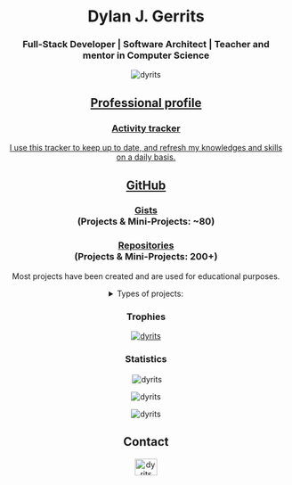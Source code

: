 <h1 align="center">Dylan J. Gerrits</h1>
<h3 align="center">Full-Stack Developer | Software Architect | Teacher and mentor in Computer Science </h3>

<p align="center"> <img src="https://komarev.com/ghpvc/?username=dyrits&label=Profile%20views&color=0e75b6&style=flat" alt="dyrits" /></p>

<h2 align="center"><a href="https://dyrits.notion.site/professional-profile">Professional profile</h2>
  
<h3 align="center"><a href="https://dyrits.notion.site/activity-tracker">Activity tracker</h3>
<p  align="center">I use this tracker to keep up to date, and refresh my knowledges and skills on a daily basis.<p>

<h2 align="center">GitHub</h2>
<h3 align="center"><a href="https://gist.github.com/Dyrits">Gists</a><br>(Projects & Mini-Projects: ~80)</h3>
<h3 align="center"><a href="https://github.com/Dyrits?tab=repositoriess">Repositories</a><br>(Projects & Mini-Projects: 200+)</h3>
<p  align="center">Most projects have been created and are used for educational purposes.</p>

<details align="center"><summary>Types of projects:</summary>

<div align="justify">

- *Technical assessment*: Projects created specifically for job interviews, coding challenges, or technical evaluations. These projects demonstrate technical proficiency, problem-solving abilities, and coding standards within defined constraints and evaluation criteria.
- *Educational*: Projects designed to teach or demonstrate specific concepts, technologies, or methodologies. These projects should come with detailed documentation and examples (but that's usually not always the case).
- *Personal*: Projects created for personal use or interests. These could be anything from hobby projects to tools you find useful in your day-to-day life.
- ⁠*Refresher*: Projects aimed at refreshing or updating knowledge and skills in a particular area. These can be simple exercises or comprehensive projects revisiting concepts already learned before.
- ⁠*Exploratory*: Projects that involve experimenting with new technologies, techniques, or ideas. These projects are typically more open-ended and focused on discovery and learning.
- *Professional*: Projects done for work or as part of your professional development. These could include client projects, portfolio pieces, or contributions to open source.
- ⁠*Collaborative*: Projects where multiple people are contributing. These can be open source projects, team projects, or any other type of collaborative effort.
- *Prototype*: Projects that are in an early stage of development. These are often used to test ideas and gather feedback before committing to a full-scale implementation.
- ⁠*Template*: Projects that serve as a starting point for other projects. These often include a basic setup and can be used as a blueprint for similar projects.

</div>

</details>

<h3 align="center">Trophies</h3>

<p align="center"> <a href="https://github.com/ryo-ma/github-profile-trophy"><img src="https://github-profile-trophy.vercel.app/?username=dyrits" alt="dyrits" /></a> </p>

<h3 align="center">Statistics</h3>

<p align="center">&nbsp;<img align="center" src="https://github-readme-stats.vercel.app/api?username=dyrits&show_icons=true&locale=en" alt="dyrits" /></p>
<p align="center"><img align="center" src="https://github-readme-streak-stats.herokuapp.com/?user=dyrits&" alt="dyrits" /></p>
<p align="center"><img align="center" src="https://github-readme-stats.vercel.app/api/top-langs?username=dyrits&show_icons=true&locale=en&layout=compact" alt="dyrits" /></p>

<h2 align="center">Contact</h2>
<p align="center">
<a href="https://linkedin.com/in/dyrits" target="blank"><img align="center" src="https://raw.githubusercontent.com/rahuldkjain/github-profile-readme-generator/master/src/images/icons/Social/linked-in-alt.svg" alt="dyrits" height="30" width="40" /></a>
</p>
